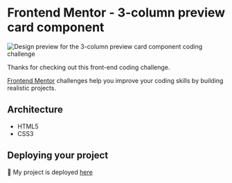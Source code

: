 # Frontend Mentor - 3-column preview card component

![Design preview for the 3-column preview card component coding challenge](./design/desktop-preview.jpg)

Thanks for checking out this front-end coding challenge.

[Frontend Mentor](https://www.frontendmentor.io) challenges help you improve your coding skills by building realistic projects.

## Architecture

- HTML5
- CSS3

## Deploying your project

🚀 My project is deployed [here](https://card-blond.vercel.app/)
